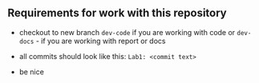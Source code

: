 ## Requirements for work with this repository

- checkout to new branch `dev-code` if you are working with code or 
  `dev-docs` - if you are working with report or docs
    
- all commits should look like this: `Lab1: <commit text>`

- be nice